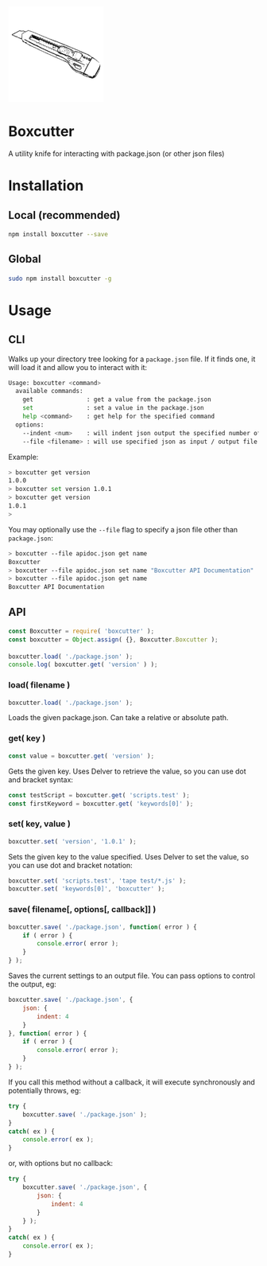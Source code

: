 <img src="https://raw.githubusercontent.com/andyburke/boxcutter/1c6b8e2fe01aa39ceb292f5b8f625f6fc17cdf77/boxcutter.png" width="192">

# Boxcutter

A utility knife for interacting with package.json (or other json files)

# Installation

## Local (recommended)

```sh
npm install boxcutter --save
```

## Global

```sh
sudo npm install boxcutter -g
```

# Usage

## CLI

Walks up your directory tree looking for a `package.json` file. If it finds one, it will load it
and allow you to interact with it:

```sh
Usage: boxcutter <command>
  available commands:
    get               : get a value from the package.json
    set               : set a value in the package.json
    help <command>    : get help for the specified command
  options:
    --indent <num>    : will indent json output the specified number of spaces
    --file <filename> : will use specified json as input / output file
```

Example:

```sh
> boxcutter get version
1.0.0
> boxcutter set version 1.0.1
> boxcutter get version
1.0.1
>
```

You may optionally use the `--file` flag to specify a json file other than `package.json`:
```sh
> boxcutter --file apidoc.json get name
Boxcutter
> boxcutter --file apidoc.json set name "Boxcutter API Documentation"
> boxcutter --file apidoc.json get name
Boxcutter API Documentation
```

## API

```javascript
const Boxcutter = require( 'boxcutter' );
const boxcutter = Object.assign( {}, Boxcutter.Boxcutter );

boxcutter.load( './package.json' );
console.log( boxcutter.get( 'version' ) );
```

### load( filename )

```javascript
boxcutter.load( './package.json' );
```

Loads the given package.json. Can take a relative or absolute path.

### get( key )

```javascript
const value = boxcutter.get( 'version' );
```

Gets the given key. Uses Delver to retrieve the value, so you can use dot and bracket syntax:

```javascript
const testScript = boxcutter.get( 'scripts.test' );
const firstKeyword = boxcutter.get( 'keywords[0]' );
```

### set( key, value )

```javascript
boxcutter.set( 'version', '1.0.1' );
```

Sets the given key to the value specified. Uses Delver to set the value, so you can use dot and bracket notation:

```javascript
boxcutter.set( 'scripts.test', 'tape test/*.js' );
boxcutter.set( 'keywords[0]', 'boxcutter' );
```

### save( filename[, options[, callback]] )

```javascript
boxcutter.save( './package.json', function( error ) {
    if ( error ) {
        console.error( error );
    }
} );
```

Saves the current settings to an output file. You can pass options to control the output, eg:

```javascript
boxcutter.save( './package.json', {
    json: {
        indent: 4
    }
}, function( error ) {
    if ( error ) {
        console.error( error );
    }
} );
```

If you call this method without a callback, it will execute synchronously and potentially throws, eg:

```javascript
try {
    boxcutter.save( './package.json' );
}
catch( ex ) {
    console.error( ex );
}
```

or, with options but no callback:

```javascript
try {
    boxcutter.save( './package.json', {
        json: {
            indent: 4
        }
    } );
}
catch( ex ) {
    console.error( ex );
}
```
